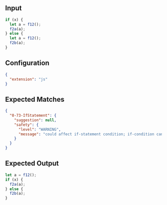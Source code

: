 
## Input
```javascript input
if (x) {
  let a = f12();
  f2a(a);
} else {
  let a = f12();
  f2b(a);
}
```

## Configuration
```json configuration
{
  "extension": "js"
}
```

## Expected Matches
```json expected matches
{
  "0-73-IfStatement": {
    "suggestion": null,
    "safety": {
      "level": "WARNING",
      "message": "could affect if-statement condition; if-condition can have side-effects"
    }
  }
}
```

## Expected Output
```javascript expected output
let a = f12();
if (x) {
  f2a(a);
} else {
  f2b(a);
}
```
